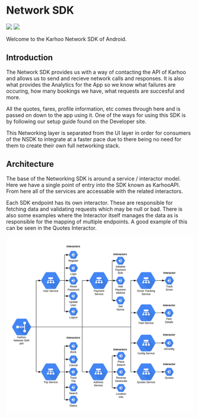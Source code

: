 # Network SDK

![](https://github.com/karhoo/karhoo-android-sdk/workflows/Develop%20Branch%20CI/badge.svg)
![](https://github.com/karhoo/karhoo-android-sdk/workflows/Master%20Branch%20CI/badge.svg)

Welcome to the Karhoo Network SDK of Android.

## Introduction

The Network SDK provides us with a way of contacting the API of Karhoo and allows us to send and recieve network calls and responses. It is also what provides the Analytics for the App so we know what failures are occuring, how many bookings we have, what requests are succesful and more.

All the quotes, fares, profile information, etc comes through here and is passed on down to the app using it. One of the ways for using this SDK is by following our setup guide found on the Developer site.

This Networking layer is separated from the UI layer in order for consumers of the NSDK to integrate at a faster pace due to there being no need for them to create their own full networking stack.

## Architecture

The base of the Networking SDK is around a service / interactor model. Here we have a single point of entry into the SDK known as KarhooAPI. From here all of the services are accessable with the related interactors. 

Each SDK endpoint has its own interactor. These are responsible for fetching data and validating requests which may be null or bad. There is also some examples where the Interactor itself manages the data as is responsible for the mapping of multiple endpoints. A good example of this can be seen in the Quotes Interactor.

![Network SDK](docs/assets/network_sdk.png)
